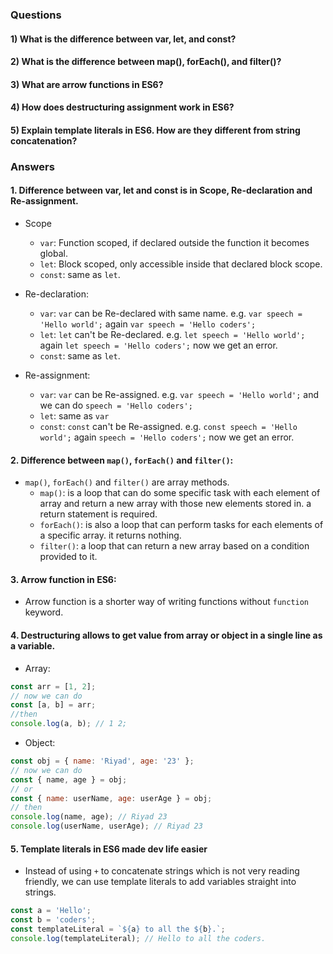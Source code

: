 ### Questions

#### 1) What is the difference between var, let, and const?

#### 2) What is the difference between map(), forEach(), and filter()?

#### 3) What are arrow functions in ES6?

#### 4) How does destructuring assignment work in ES6?

#### 5) Explain template literals in ES6. How are they different from string concatenation?

### Answers

#### 1. Difference between var, let and const is in Scope, Re-declaration and Re-assignment.

- Scope
  - `var`: Function scoped, if declared outside the function it becomes global.
  - `let`: Block scoped, only accessible inside that declared block scope.
  - `const`: same as `let`.

- Re-declaration:
  - `var`: `var` can be Re-declared with same name. e.g. `var speech = 'Hello world';` again `var speech = 'Hello coders';`
  - `let`: `let` can't be Re-declared. e.g. `let speech = 'Hello world';` again `let speech = 'Hello coders';` now we get an error.
  - `const`: same as `let`.

- Re-assignment:
  - `var`: `var` can be Re-assigned. e.g. `var speech = 'Hello world';` and we can do `speech = 'Hello coders';`
  - `let`: same as `var`
  - `const`: `const` can't be Re-assigned. e.g. `const speech = 'Hello world';` again `speech = 'Hello coders';` now we get an error.

#### 2. Difference between `map()`, `forEach()` and `filter()`:

- `map()`, `forEach()` and `filter()` are array methods.
  - `map()`: is a loop that can do some specific task with each element of array and return a new array with those new elements stored in. a return statement is required.
  - `forEach()`: is also a loop that can perform tasks for each elements of a specific array. it returns nothing.
  - `filter()`: a loop that can return a new array based on a condition provided to it.

#### 3. Arrow function in ES6:

- Arrow function is a shorter way of writing functions without `function` keyword.

#### 4. Destructuring allows to get value from array or object in a single line as a variable.

- Array:

```javascript
const arr = [1, 2];
// now we can do
const [a, b] = arr;
//then
console.log(a, b); // 1 2;
```

- Object:

```javascript
const obj = { name: 'Riyad', age: '23' };
// now we can do
const { name, age } = obj;
// or
const { name: userName, age: userAge } = obj;
// then
console.log(name, age); // Riyad 23
console.log(userName, userAge); // Riyad 23
```

#### 5. Template literals in ES6 made dev life easier

- Instead of using `+` to concatenate strings which is not very reading friendly, we can use template literals to add variables straight into strings.

```javascript
const a = 'Hello';
const b = 'coders';
const templateLiteral = `${a} to all the ${b}.`;
console.log(templateLiteral); // Hello to all the coders.
```
